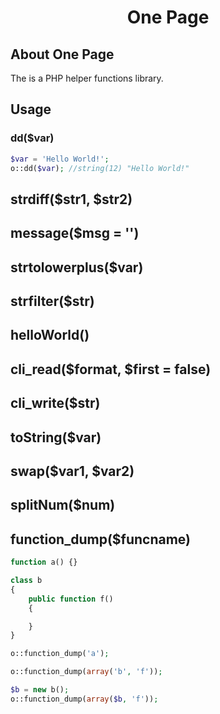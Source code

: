 <h1><p align="center">One Page</p></h1>

## About One Page
The is a PHP helper functions library.

## Usage
### dd($var)
```php
$var = 'Hello World!';
o::dd($var); //string(12) "Hello World!"
```
## strdiff($str1, $str2)

## message($msg = '')

## strtolowerplus($var)

## strfilter($str)

## helloWorld()

## cli_read($format, $first = false)

## cli_write($str)

## toString($var)

## swap($var1, $var2)

## splitNum($num)

## function_dump($funcname)
```php
function a() {}

class b 
{
    public function f() 
    {

    }
}

o::function_dump('a');

o::function_dump(array('b', 'f'));

$b = new b();
o::function_dump(array($b, 'f'));
```
